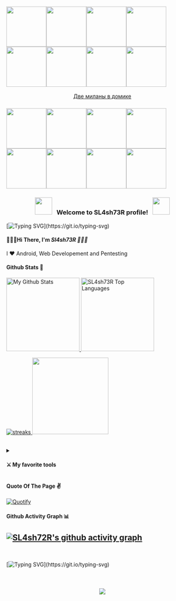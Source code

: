 <h3 align="left">
  <img src="https://media.tenor.com/hU7Yf_4wVtgAAAAi/love-you-xoxo.gif" width="105px"><img src="https://media.tenor.com/hU7Yf_4wVtgAAAAi/love-you-xoxo.gif" width="105px"><img src="https://media.tenor.com/hU7Yf_4wVtgAAAAi/love-you-xoxo.gif" width="105px"><img src="https://media.tenor.com/hU7Yf_4wVtgAAAAi/love-you-xoxo.gif" width="105px"><img src="https://media.tenor.com/hU7Yf_4wVtgAAAAi/love-you-xoxo.gif" width="105px"><img src="https://media.tenor.com/hU7Yf_4wVtgAAAAi/love-you-xoxo.gif" width="105px"><img src="https://media.tenor.com/hU7Yf_4wVtgAAAAi/love-you-xoxo.gif" width="105px"><img src="https://media.tenor.com/hU7Yf_4wVtgAAAAi/love-you-xoxo.gif" width="105px">
</h3>  
<div align="center">    
  
 [Две миланы в домике](https://user-images.githubusercontent.com/87204613/221285319-0823542f-6d19-4d82-b532-87798ba63008.webm)
  
</div>

<h3 align="left">
  <img src="https://media.tenor.com/hU7Yf_4wVtgAAAAi/love-you-xoxo.gif" width="105px"><img src="https://media.tenor.com/hU7Yf_4wVtgAAAAi/love-you-xoxo.gif" width="105px"><img src="https://media.tenor.com/hU7Yf_4wVtgAAAAi/love-you-xoxo.gif" width="105px"><img src="https://media.tenor.com/hU7Yf_4wVtgAAAAi/love-you-xoxo.gif" width="105px"><img src="https://media.tenor.com/hU7Yf_4wVtgAAAAi/love-you-xoxo.gif" width="105px"><img src="https://media.tenor.com/hU7Yf_4wVtgAAAAi/love-you-xoxo.gif" width="105px"><img src="https://media.tenor.com/hU7Yf_4wVtgAAAAi/love-you-xoxo.gif" width="105px"><img src="https://media.tenor.com/hU7Yf_4wVtgAAAAi/love-you-xoxo.gif" width="105px">
 </h3>  
<h3 align="center">
  <img src="https://media.tenor.com/sPEBnofCEzQAAAAi/fee-fairy.gif" width="45">
  &nbsp; Welcome to SL4sh73R profile! &nbsp;
  <img src="https://media.tenor.com/sPEBnofCEzQAAAAi/fee-fairy.gif" width="45">
</h3>

[![Typing SVG](https://readme-typing-svg.demolab.com?font=Fira+Code&pause=500&color=f76a92&width=435&lines=Hello%2C+everyone%2C+except+Vadim!;I'm+a+Cyber+Security+student;I+love+Java!;I+love+C%2B%2B!;and+I+love+python+too...)](https://git.io/typing-svg)

 #### 🌸💗🎀Hi There, I'm <b><i>Sl4sh73R 🌸💗🎀</i></b>

 I ❤ Android, Web Developement and Pentesting
 
 
 
  #### Github Stats 🥀
  
  <a href="https://github.com/anuraghazra/github-readme-stats">
  <img alt="My Github Stats" src="https://github-readme-stats.vercel.app/api?username=sl4sh73r&count_private=true&show_icons=true&theme=dracula&hide_border=true&custom_title=Stats" height="192px"/>
  </a>
  
  <a href="https://github.com/anuraghazra/github-readme-stats">
  <img alt="SL4sh73R Top Languages" src="https://github-readme-stats.vercel.app/api/top-langs/?username=sl4sh73r&langs_count=8&layout=compact&theme=dracula&hide_border=true" height="192px"/>
  </a>
  <p>
   <a href="http://github-readme-streak-stats.herokuapp.com">
     <img alt="streaks" src="http://github-readme-streak-stats.herokuapp.com?user=sl4sh73r&count_private=true&theme=dracula&hide_border=true&bg_color=#FFFAFA&title_color=#FFFAFA&icon_color=#FFFAFA">
  </a>
  <img src="https://media.tenor.com/k7v9dZiw6rsAAAAi/hello-kitty.gif" width="200px"/>
  </p>
 <br>
 
 <details close>
   <summary><h4>⚔ My favorite tools</h4></summary>
   <h5>Programming Languages & Markup Languages</h5>
   <p>
   <img alt="Java" src="https://img.shields.io/badge/java-%23ED8B00.svg?style=for-the-badge&logo=java&logoColor=white" />
   <img alt="C" src="https://img.shields.io/badge/c-%2300599C.svg?style=for-the-badge&logo=c&logoColor=white" />
  <img alt="C++" src="https://img.shields.io/badge/c++-%2300599C.svg?style=for-the-badge&logo=c%2B%2B&logoColor=white" />
  <img alt="C#" src="https://img.shields.io/badge/c%23-%23239120.svg?style=for-the-badge&logo=c-sharp&logoColor=white" />
  <img alt="CSS" src="https://img.shields.io/badge/css3-%231572B6.svg?style=for-the-badge&logo=css3&logoColor=white" />
  <img alt="HTML" src="https://img.shields.io/badge/html5-%23E34F26.svg?style=for-the-badge&logo=html5&logoColor=white" />
  <img alt="LaTeX" src="https://img.shields.io/badge/latex-%23008080.svg?style=for-the-badge&logo=latex&logoColor=white" />
  <img alt="Markdown" src="https://img.shields.io/badge/markdown-%23000000.svg?style=for-the-badge&logo=markdown&logoColor=white" />
  <img alt="Node.js" src="https://img.shields.io/badge/node.js-6DA55F?style=for-the-badge&logo=node.js&logoColor=white" />
  <img alt="Python" src="https://img.shields.io/badge/python-3670A0?style=for-the-badge&logo=python&logoColor=ffdd54" />
  <img src="https://img.shields.io/badge/go-%2300ADD8.svg?&style=for-the-badge&logo=go&logoColor=white"/>
   </p>
  
  <h5>Databases</h5>
  <img alt="Postgres" src ="https://img.shields.io/badge/postgres-%23316192.svg?&style=for-the-badge&logo=postgresql&logoColor=white"/>
  <img alt="SQLite" src ="https://img.shields.io/badge/sqlite-%2307405e.svg?&style=for-the-badge&logo=sqlite&logoColor=white"/>
  <img alt="My SQL" src="https://img.shields.io/badge/mysql-%2300f.svg?style=for-the-badge&logo=mysql&logoColor=white" />
    
  <h5>Operating Systems</h5>
  <img alt="Ubuntu" src="https://img.shields.io/badge/Ubuntu-E95420?style=for-the-badge&logo=ubuntu&logoColor=white" />
  <img alt="Windows 10" src="https://img.shields.io/badge/Windows-0078D6?style=for-the-badge&logo=windows&logoColor=white" />
  <img alt="Android" src="https://img.shields.io/badge/Android-3DDC84?style=for-the-badge&logo=android&logoColor=white" />
  
  <h5>Others</h5>
  <img alt="Docker" src="https://img.shields.io/badge/docker%20-%230db7ed.svg?&style=for-the-badge&logo=docker&logoColor=white"/>
  <img alt="Jupyter" src="https://img.shields.io/badge/Jupyter%20-%23F37626.svg?&style=for-the-badge&logo=Jupyter&logoColor=white" />
  <img alt="GitHub" src="https://img.shields.io/badge/github%20-%23121011.svg?&style=for-the-badge&logo=github&logoColor=white"/>
  </div>
  
 </details>
 

 #### Quote Of The Page ✌
 
[![Quotify](https://github-readme-quotify.vercel.app/api?mode=mixed&type=horizontal&theme=dracula)](https://github.com/sl4sh73r/github-readme-quotify)

#### Github Activity Graph 📊

[![SL4sh72R's github activity graph](https://github-readme-activity-graph.cyclic.app/graph?username=sl4sh73r&theme=dracula&hide_border=true&radius=25)](https://github.com/ashutosh00710/github-readme-activity-graph)
---

<br>
 
[![Typing SVG](https://readme-typing-svg.demolab.com?font=Fira+Code&pause=500&color=F76A92&width=435&lines=Thank+You+!;See+You+Again!;Bye+Bye+!;Are+u+still+reading!)](https://git.io/typing-svg)

<br>
<h3 align="center">
   <img src="https://media.tenor.com/ASG0GwwWfPYAAAAC/vaporwave-cowboy-bebop.gif" x "width="640px">
</h3>  
   


    
